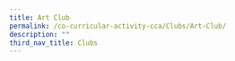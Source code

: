 ```yaml
---
title: Art Club
permalink: /co-curricular-activity-cca/Clubs/Art-Club/
description: ""
third_nav_title: Clubs
---
```

